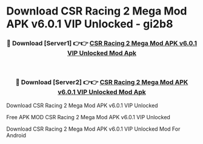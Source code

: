 # Download CSR Racing 2 Mega Mod APK v6.0.1 VIP Unlocked - gi2b8



<div align="center">
<h3>🔴 Download [Server1] 👉👉 <a href="https://momento.my/?title=CSR_Racing_2_Mega_Mod_APK_v6.0.1_VIP_Unlocked">CSR Racing 2 Mega Mod APK v6.0.1 VIP Unlocked Mod Apk</a></h3><br>

<h3>🔴 Download [Server2] 👉👉 <a href="https://momento.my/?title=CSR_Racing_2_Mega_Mod_APK_v6.0.1_VIP_Unlocked">CSR Racing 2 Mega Mod APK v6.0.1 VIP Unlocked Mod Apk</a></h3>
</div>



Download CSR Racing 2 Mega Mod APK v6.0.1 VIP Unlocked 

Free APK MOD CSR Racing 2 Mega Mod APK v6.0.1 VIP Unlocked 

Download CSR Racing 2 Mega Mod APK v6.0.1 VIP Unlocked Mod For Android
